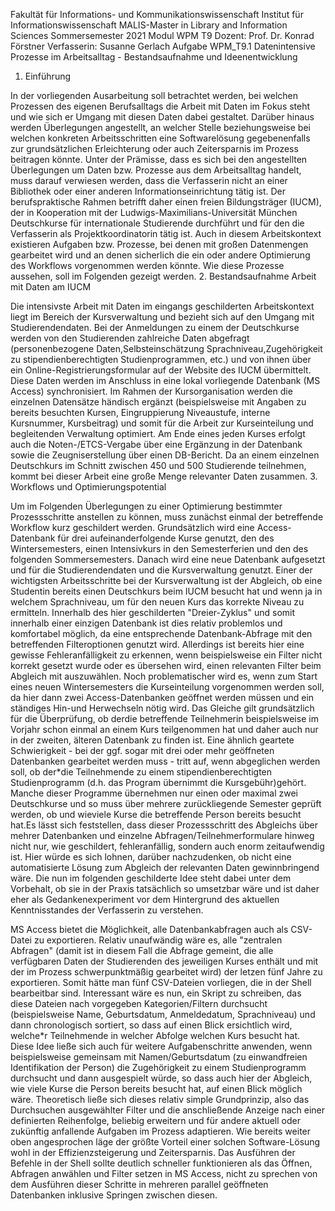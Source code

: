 Fakultät für Informations- und Kommunikationswissenschaft Institut für Informationswissenschaft MALIS-Master in Library and Information Sciences Sommersemester 2021 Modul WPM T9 Dozent: Prof. Dr. Konrad Förstner Verfasserin: Susanne Gerlach
Aufgabe WPM_T9.1
Datenintensive Prozesse im Arbeitsalltag - Bestandsaufnahme und Ideenentwicklung
1. Einführung

In der vorliegenden Ausarbeitung soll betrachtet werden, bei welchen Prozessen des eigenen Berufsalltags die Arbeit mit Daten im Fokus steht und wie sich er Umgang mit diesen Daten dabei gestaltet. Darüber hinaus werden Überlegungen angestellt, an welcher Stelle beziehungsweise bei welchen konkreten Arbeitsschritten eine Softwarelösung gegebenenfalls zur grundsätzlichen Erleichterung oder auch Zeitersparnis im Prozess beitragen könnte. Unter der Prämisse, dass es sich bei den angestellten Überlegungen um Daten bzw. Prozesse aus dem Arbeitsalltag handelt, muss darauf verwiesen werden, dass die Verfasserin nicht an einer Bibliothek oder einer anderen Informationseinrichtung tätig ist. Der berufspraktische Rahmen betrifft daher einen freien Bildungsträger (IUCM), der in Kooperation mit der Ludwigs-Maximilians-Universität München Deutschkurse für internationale Studierende durchführt und für den die Verfasserin als Projektkoordinatorin tätig ist. Auch in diesem Arbeitskontext existieren Aufgaben bzw. Prozesse, bei denen mit großen Datenmengen gearbeitet wird und an denen sicherlich die ein oder andere Optimierung des Workflows vorgenommen werden könnte. Wie diese Prozesse aussehen, soll im Folgenden gezeigt werden.
2. Bestandsaufnahme Arbeit mit Daten am IUCM

Die intensivste Arbeit mit Daten im eingangs geschilderten Arbeitskontext liegt im Bereich der Kursverwaltung und bezieht sich auf den Umgang mit Studierendendaten. Bei der Anmeldungen zu einem der Deutschkurse werden von den Studierenden zahlreiche Daten abgefragt (personenbezogene Daten,Selbsteinschätzung Sprachniveau,Zugehörigkeit zu stipendienberechtigten Studienprogrammen, etc.) und von ihnen über ein Online-Registrierungsformular auf der Website des IUCM übermittelt. Diese Daten werden im Anschluss in eine lokal vorliegende Datenbank (MS Access) synchronisiert. Im Rahmen der Kursorganisation werden die einzelnen Datensätze händisch ergänzt (beispielsweise mit Angaben zu bereits besuchten Kursen, Eingruppierung Niveaustufe, interne Kursnummer, Kursbeitrag) und somit für die Arbeit zur Kurseinteilung und begleitenden Verwaltung optimiert. Am Ende eines jeden Kurses erfolgt auch die Noten-/ETCS-Vergabe über eine Ergänzung in der Datenbank sowie die Zeugniserstellung über einen DB-Bericht. Da an einem einzelnen Deutschkurs im Schnitt zwischen 450 und 500 Studierende teilnehmen, kommt bei dieser Arbeit eine große Menge relevanter Daten zusammen.
3. Workflows und Optimierungspotential

Um im Folgenden Überlegungen zu einer Optimierung bestimmter Prozessschritte anstellen zu können, muss zunächst einmal der betreffende Workflow kurz geschildert werden. Grundsätzlich wird eine Access-Datenbank für drei aufeinanderfolgende Kurse genutzt, den des Wintersemesters, einen Intensivkurs in den Semesterferien und den des folgenden Sommersemesters. Danach wird eine neue Datenbank aufgesetzt und für die Studierendendaten und die Kursverwaltung genutzt. Einer der wichtigsten Arbeitsschritte bei der Kursverwaltung ist der Abgleich, ob eine Studentin bereits einen Deutschkurs beim IUCM besucht hat und wenn ja in welchem Sprachniveau, um für den neuen Kurs das korrekte Niveau zu ermitteln. Innerhalb des hier geschilderten "Dreier-Zyklus" und somit innerhalb einer einzigen Datenbank ist dies relativ problemlos und komfortabel möglich, da eine entsprechende Datenbank-Abfrage mit den betreffenden Filteroptionen genutzt wird. Allerdings ist bereits hier eine gewisse Fehleranfälligkeit zu erkennen, wenn beispielsweise ein Filter nicht korrekt gesetzt wurde oder es übersehen wird, einen relevanten Filter beim Abgleich mit auszuwählen. Noch problematischer wird es, wenn zum Start eines neuen Wintersemesters die Kurseinteilung vorgenommen werden soll, da hier dann zwei Access-Datenbanken geöffnet werden müssen und ein ständiges Hin-und Herwechseln nötig wird. Das Gleiche gilt grundsätzlich für die Überprüfung, ob derdie betreffende Teilnehmerin beispielsweise im Vorjahr schon einmal an einem Kurs teilgenommen hat und daher auch nur in der zweiten, älteren Datenbank zu finden ist. Eine ähnlich geartete Schwierigkeit - bei der ggf. sogar mit drei oder mehr geöffneten Datenbanken gearbeitet werden muss - tritt auf, wenn abgeglichen werden soll, ob der*die Teilnehmende zu einem stipendienberechtigten Studienprogramm (d.h. das Program übernimmt die Kursgebühr)gehört. Manche dieser Programme übernehmen nur einen oder maximal zwei Deutschkurse und so muss über mehrere zurückliegende Semester geprüft werden, ob und wieviele Kurse die betreffende Person bereits besucht hat.Es lässt sich feststellen, dass dieser Prozessschritt des Abgleichs über mehrer Datenbanken und einzelne Abfragen/Teilnehmerformulare hinweg nicht nur, wie geschildert, fehleranfällig, sondern auch enorm zeitaufwendig ist. Hier würde es sich lohnen, darüber nachzudenken, ob nicht eine automatisierte Lösung zum Abgleich der relevanten Daten gewinnbringend wäre. Die nun im folgenden geschilderte Idee steht dabei unter dem Vorbehalt, ob sie in der Praxis tatsächlich so umsetzbar wäre und ist daher eher als Gedankenexperiment vor dem Hintergrund des aktuellen Kenntnisstandes der Verfasserin zu verstehen.

MS Access bietet die Möglichkeit, alle Datenbankabfragen auch als CSV-Datei zu exportieren. Relativ unaufwändig wäre es, alle "zentralen Abfragen" (damit ist in diesem Fall die Abfrage gemeint, die alle verfügbaren Daten der Studierenden des jeweiligen Kurses enthält und mit der im Prozess schwerpunktmäßig gearbeitet wird) der letzen fünf Jahre zu exportieren. Somit hätte man fünf CSV-Dateien vorliegen, die in der Shell bearbeitbar sind. Interessant wäre es nun, ein Skript zu schreiben, das diese Dateien nach vorgegeben Kategorien/Filtern durchsucht (beispielsweise Name, Geburtsdatum, Anmeldedatum, Sprachniveau) und dann chronologisch sortiert, so dass auf einen Blick ersichtlich wird, welche*r Teilnehmende in welcher Abfolge welchen Kurs besucht hat. Diese Idee ließe sich auch für weitere Aufgabenschritte anwenden, wenn beispielsweise gemeinsam mit Namen/Geburtsdatum (zu einwandfreien Identifikation der Person) die Zugehörigkeit zu einem Studienprogramm durchsucht und dann ausgespielt würde, so dass auch hier der Abgleich, wie viele Kurse die Person bereits besucht hat, auf einen Blick möglich wäre. Theoretisch ließe sich dieses relativ simple Grundprinzip, also das Durchsuchen ausgewählter Filter und die anschließende Anzeige nach einer definierten Reihenfolge, beliebig erweitern und für andere aktuell oder zukünftig anfallende Aufgaben im Prozess adaptieren. Wie bereits weiter oben angesprochen läge der größte Vorteil einer solchen Software-Lösung wohl in der Effizienzsteigerung und Zeitersparnis. Das Ausführen der Befehle in der Shell sollte deutlich schneller funktionieren als das Öffnen, Abfragen anwählen und Filter setzen in MS Access, nicht zu sprechen von dem Ausführen dieser Schritte in mehreren parallel geöffneten Datenbanken inklusive Springen zwischen diesen. 


